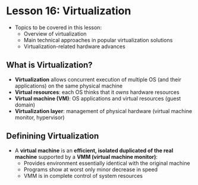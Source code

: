 # Lesson 16: Virtualization

- Topics to be covered in this lesson:
  - Overview of virtualization
  - Main technical approaches in popular virtualization solutions
  - Virtualization-related hardware advances

## What is Virtualization?

- **Virtualization** allows concurrent execution of multiple OS (and their applications) on the same physical machine
- **Virtual resources**: each OS thinks that it _owns_ hardware resources
- **Virtual machine (VM)**: OS applications and virtual resources (guest domain)
- **Virtualization layer**: management of physical hardware (virtual machine monitor, hypervisor)

## Definining Virtualization

- A **virtual machine** is an **efficient, isolated duplicated of the real machine** supported by a **VMM (virtual machine monitor)**:
  - Provides environment essentially identical with the original machine
  - Programs show at worst only minor decrease in speed
  - VMM is in complete control of system resources
